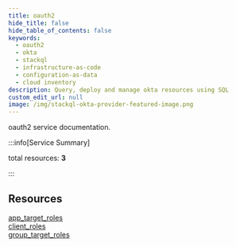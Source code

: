 ```yaml
---
title: oauth2
hide_title: false
hide_table_of_contents: false
keywords:
  - oauth2
  - okta
  - stackql
  - infrastructure-as-code
  - configuration-as-data
  - cloud inventory
description: Query, deploy and manage okta resources using SQL
custom_edit_url: null
image: /img/stackql-okta-provider-featured-image.png
---
```


oauth2 service documentation.

:::info[Service Summary]

total resources: __3__  

:::

## Resources
<div class="row">
<div class="providerDocColumn">
<a href="/services/oauth2/app_target_roles/">app_target_roles</a><br />
<a href="/services/oauth2/client_roles/">client_roles</a>
</div>
<div class="providerDocColumn">
<a href="/services/oauth2/group_target_roles/">group_target_roles</a>
</div>
</div>